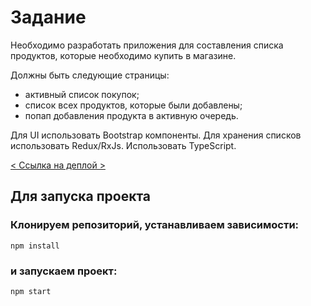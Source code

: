 # Задание

Необходимо разработать приложения для составления списка продуктов, которые
необходимо купить в магазине.

Должны быть следующие страницы:
- активный список покупок;
- список всех продуктов, которые были добавлены;
- попап добавления продукта в активную очередь.

Для UI использовать Bootstrap компоненты.
Для хранения списков использовать Redux/RxJs.
Использовать TypeScript.

[< Ссылка на деплой >](https://test-product-list.vercel.app)

## Для запуска проекта

### Клонируем репозиторий, устанавливаем зависимости:

```
npm install
```

### и запускаем проект:

```
npm start
```
